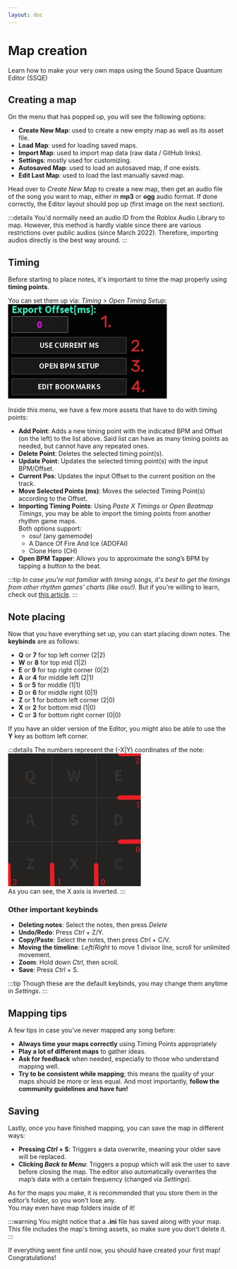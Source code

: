 ```yaml
---
layout: doc
---
```


# Map creation
Learn how to make your very own maps using the Sound Space Quantum Editor (SSQE)

## Creating a map
On the menu that has popped up, you will see the following options:

- __Create New Map__: used to create a new empty map as well as its asset file.
- __Load Map__: used for loading saved maps.
- __Import Map__: used to import map data (raw data / GitHub links).
- __Settings__: mostly used for customizing.
- __Autosaved Map__: used to load an autosaved map, if one exists.
- __Edit Last Map__: used to load the last manually saved map.

Head over to _Create New Map_ to create a new map, then get an audio file of the song you want to map, either in __mp3__ or __ogg__ audio format.
If done correctly, the Editor layout should pop up (first image on the next section).

:::details
You'd normally need an audio ID from the Roblox Audio Library to map. However, this method is hardly viable since there are various restrictions over public audios (since March 2022).
Therefore, importing audios directly is the best way around.
:::

## Timing
Before starting to place notes, it's important to time the map properly using **timing points**.

You can set them up via: _Timing_ > _Open Timing Setup_:  
![TimingSetup](../../public/src/map/timing.jpg)

Inside this menu, we have a few more assets that have to do with timing points:
- **Add Point**: Adds a new timing point with the indicated BPM and Offset (on the left) to the list above. 
Said list can have as many timing points as needed, but cannot have any repeated ones.
- **Delete Point**: Deletes the selected timing point(s).
- **Update Point**: Updates the selected timing point(s) with the input BPM/Offset.
- **Current Pos**: Updates the input Offset to the current position on the track.
- **Move Selected Points (ms)**: Moves the selected Timing Point(s) according to the Offset.
- **Importing Timing Points**: Using _Paste X Timings_ or _Open Beatmap Timings_, you may be able to import the timing points from another rhythm game maps.   
Both options support:  
  - osu! (any gamemode)
  - A Dance Of Fire And Ice (ADOFAI)
  - Clone Hero (CH)
- **Open BPM Tapper**: Allows you to approximate the song’s BPM by tapping a button to the beat.

:::tip
_In case you're not familiar with timing songs, it's best to get the timings from other rhythm games' charts (like osu!)._
But if you're willing to learn, check out [this article](../extra-mapping/manual-bpm-timing.md).
:::

## Note placing
Now that you have everything set up, you can start placing down notes. The **keybinds** are as follows:
- **Q** or **7** for top left corner (2|2)
- **W** or **8** for top mid (1|2)                         
- **E** or **9** for top right corner (0|2)
- **A** or **4** for middle left (2|1)
- **S** or **5** for middle (1|1)
- **D** or **6** for middle right (0|1)
- **Z** or **1** for bottom left corner (2|0)
- **X** or **2** for bottom mid (1|0)
- **C** or **3** for bottom right corner (0|0)  

If you have an older version of the Editor, you might also be able to use the **Y** key as bottom left corner.

:::details
The numbers represent the (-X|Y) coordinates of the note:  
![GridCoords](../../public/src/map/gridcoords.jpg)  
As you can see, the X axis is inverted.
:::

### Other important keybinds
- **Deleting notes**: Select the notes, then press _Delete_
- **Undo/Redo**: Press _Ctrl_ + Z/Y.
- **Copy/Paste**: Select the notes, then press _Ctrl_ + C/V.
- **Moving the timeline**: _Left_/_Right_ to move 1 divisor line, scroll for unlimited movement.
- **Zoom**: Hold down _Ctrl_, then scroll.
- **Save**: Press _Ctrl_ + S.  

:::tip
Though these are the default keybinds, you may change them anytime in _Settings_.
:::

## Mapping tips
A few tips in case you've never mapped any song before:
- **Always time your maps correctly** using Timing Points appropriately
- **Play a lot of different maps** to gather ideas.
- **Ask for feedback** when needed, especially to those who understand mapping well.
- **Try to be consistent while mapping**; this means the quality of your maps should be more or less equal.
And most importantly, **follow the community guidelines and have fun!**

## Saving
Lastly, once you have finished mapping, you can save the map in different ways:
- **Pressing _Ctrl_ + S**: Triggers a data overwrite, meaning your older save will be replaced.
- **Clicking _Back to Menu_**: Triggers a popup which will ask the user to save before closing the map.
The editor also automatically overwrites the map’s data with a certain frequency (changed via _Settings_).

As for the maps you make, it is recommended that you store them in the editor’s folder, so you won’t lose any.  
You may even have map folders inside of it!

:::warning
You might notice that a **.ini** file has saved along with your map.  
This file includes the map's timing assets, so make sure you don't delete it.
:::

If everything went fine until now, you should have created your first map! Congratulations!
